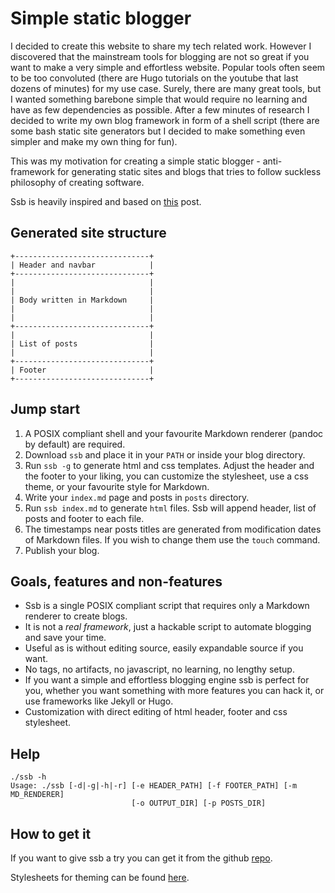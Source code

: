 # Simple static blogger

I decided to create this website to share my tech related work.
However I discovered that the mainstream tools for blogging are not so great
if you want to make a very simple and effortless website.
Popular tools often seem to be too convoluted (there are Hugo tutorials on the
youtube that last dozens of minutes) for my use case.
Surely, there are many great tools, but I wanted something barebone simple that
would require no learning and have as few dependencies as possible.
After a few minutes of research I decided to write my own blog framework in form
of a shell script (there are some bash static site generators
but I decided to make something even simpler and make my own thing for fun).

This was my motivation for creating a simple static blogger - anti-framework
for generating static sites and blogs that tries to follow suckless philosophy
of creating software.

Ssb is heavily inspired and based on
[this](https://benedicthenshaw.com/static_site.html)
post.

## Generated site structure

```
+------------------------------+
| Header and navbar            |
+------------------------------+
|                              |
|                              |
| Body written in Markdown     |
|                              |
|                              |
+------------------------------+
|                              |
| List of posts                |
|                              |
+------------------------------+
| Footer                       |
+------------------------------+
```

## Jump start

1. A POSIX compliant shell and your favourite Markdown renderer (pandoc by
   default) are required.
2. Download `ssb` and place it in your `PATH` or inside your blog directory.
3. Run `ssb -g` to generate html and css templates. Adjust the header and the
   footer to your liking, you can customize the stylesheet, use a css theme,
   or your favourite style for Markdown.
4. Write your `index.md` page and posts in `posts` directory.
5. Run `ssb index.md` to generate `html` files. Ssb will append header, list of
   posts and footer to each file.
6. The timestamps near posts titles are generated from modification dates of
   Markdown files.
   If you wish to change them use the `touch` command.
7. Publish your blog.

## Goals, features and non-features

* Ssb is a single POSIX compliant script that requires only a Markdown renderer
  to create blogs.
* It is not a *real framework*, just a hackable script to automate blogging and
  save your time.
* Useful as is without editing source, easily expandable source if you want.
* No tags, no artifacts, no javascript, no learning, no lengthy setup.
* If you want a simple and effortless blogging engine ssb is perfect for you,
  whether you want something with more features you can hack it, or use
  frameworks like Jekyll or Hugo.
* Customization with direct editing of html header, footer and css stylesheet.

## Help

```
./ssb -h
Usage: ./ssb [-d|-g|-h|-r] [-e HEADER_PATH] [-f FOOTER_PATH] [-m MD_RENDERER]
                           [-o OUTPUT_DIR] [-p POSTS_DIR]
```

## How to get it

If you want to give ssb a try you can get it from the github
[repo](https://github.com/MaciejZj/ssb).

Stylesheets for theming can be found
[here](https://github.com/maciejzj/ssb-themes).
